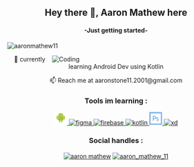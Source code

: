 <h2 align="center">Hey there 👋, Aaron Mathew here</h2>
<h4 align="center">-Just getting started-</h4>

<p align="left"> <img src="https://komarev.com/ghpvc/?username=aaronmathew11&label=Profile%20views&color=0e75b6&style=flat" alt="aaronmathew11" /> </p>
<img align="right" alt="Coding" width="400" src="https://cdn.dribbble.com/users/2428268/screenshots/14157596/media/8915b8e967eb6c43b9695f3b03803430.gif" >

<p align="center">
 🌱 currently learning Android Dev using Kotlin</p>
<p align="center">
 📫 Reach me at aaronstone11.2001@gmail.com</p>


<h3 align="center">Tools im learning :</h3>

<p align="center"> <a href="https://developer.android.com" target="_blank"> <img src="https://raw.githubusercontent.com/devicons/devicon/master/icons/android/android-original-wordmark.svg" alt="android" width="30" height="30"/> </a>  <a href="https://www.figma.com/" target="_blank"> <img src="https://www.vectorlogo.zone/logos/figma/figma-icon.svg" alt="figma" width="30" height="30"/> </a> <a href="https://firebase.google.com/" target="_blank"> <img src="https://www.vectorlogo.zone/logos/firebase/firebase-icon.svg" alt="firebase" width="30" height="30"/> </a> <a href="https://kotlinlang.org" target="_blank"> <img src="https://www.vectorlogo.zone/logos/kotlinlang/kotlinlang-icon.svg" alt="kotlin" width="30" height="30"/> </a> <a href="https://www.photoshop.com/en" target="_blank"> <img src="https://raw.githubusercontent.com/devicons/devicon/master/icons/photoshop/photoshop-line.svg" alt="photoshop" width="30" height="30"/> </a> <a href="https://www.adobe.com/products/xd.html" target="_blank"> <img src="https://cdn.worldvectorlogo.com/logos/adobe-xd.svg" alt="xd" width="30" height="30"/> </a> </p>


<h3 align="center">Social handles :</h3>
<p align="center">
<a href="https://fb.com/aaron mathew" target="blank"><img align="center" src="https://raw.githubusercontent.com/rahuldkjain/github-profile-readme-generator/master/src/images/icons/Social/facebook.svg" alt="aaron mathew" height="30" width="40" /></a>
<a href="https://instagram.com/aaron_mathew_11" target="blank"><img align="center" src="https://raw.githubusercontent.com/rahuldkjain/github-profile-readme-generator/master/src/images/icons/Social/instagram.svg" alt="aaron_mathew_11" height="30" width="40" /></a>
</p>
<p></p>


